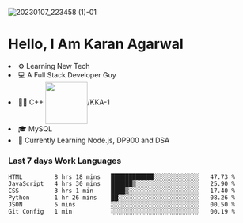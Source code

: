 ![20230107_223458 (1)-01](https://user-images.githubusercontent.com/85556603/212357966-4002f7aa-471b-4b3c-923d-f2b0d543cad5.jpeg)


<h1>Hello, I Am Karan Agarwal</h1>
<li>⚙ Learning New Tech</li>
<li>💻 A Full Stack Developer Guy</li>
<li>👨‍💻 C++ <img align="center" width="85" src="https://img.shields.io/badge/-LeetCode-FFA116?style=for-the-badge&logo=LeetCode&logoColor=black"/>/KKA-1</li> 
<li>🎓 MySQL 
<li>🙌 Currently Learning Node.js, DP900 and DSA</li>  
   
<h3>Last 7 days Work Languages </h3> 
     
<!--START_SECTION:waka-->

```text
HTML         8 hrs 18 mins   ████████████░░░░░░░░░░░░░   47.73 %
JavaScript   4 hrs 30 mins   ██████▒░░░░░░░░░░░░░░░░░░   25.90 %
CSS          3 hrs 1 min     ████▒░░░░░░░░░░░░░░░░░░░░   17.40 %
Python       1 hr 26 mins    ██░░░░░░░░░░░░░░░░░░░░░░░   08.26 %
JSON         5 mins          ░░░░░░░░░░░░░░░░░░░░░░░░░   00.50 %
Git Config   1 min           ░░░░░░░░░░░░░░░░░░░░░░░░░   00.19 %
```

<!--END_SECTION:waka-->
